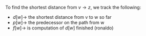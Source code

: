 To find the shortest distance from $v \to z$, we track the following:
- $d[w] \to$ the shortest distance from v to w so far
- $p[w] \to$ the predecessor on the path from w
- $f[w] \to$ is computation of $d[w]$ finished (ronaldo)

